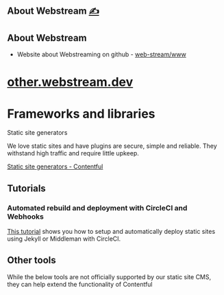 
## About Webstream [<span style='font-size:20px;'>&#x270D;</span>](https://github.com/web-stream/other/edit/main/DOCS/ABOUT.md)

## About Webstream

+  Website about Webstreaming on github - [web-stream/www](https://github.com/web-stream/www)


# [other.webstream.dev](https://other.webstream.dev/)


# Frameworks and libraries

Static site generators

We love static sites and have plugins are secure, simple and reliable.
They withstand high traffic and require little upkeep.


[Static site generators - Contentful](https://www.contentful.com/developers/docs/tools/staticsitegenerators/)





## Tutorials


### Automated rebuild and deployment with CircleCI and Webhooks

[This tutorial](https://www.contentful.com/developers/docs/ruby/tutorials/automated-rebuild-and-deploy-with-circleci-and-webhooks/) shows you how to setup and automatically deploy static sites using Jekyll or Middleman with CircleCI.

## Other tools

While the below tools are not officially supported by our static site CMS, they can help extend the functionality of Contentful




